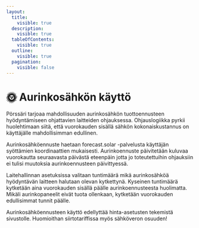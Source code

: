 ```yaml
---
layout:
  title:
    visible: true
  description:
    visible: true
  tableOfContents:
    visible: true
  outline:
    visible: true
  pagination:
    visible: false
---
```


# 🌞 Aurinkosähkön käyttö

Pörssäri tarjoaa mahdollisuuden aurinkosähkön tuottoennusteen hyödyntämiseen ohjattavien laitteiden ohjauksessa. Ohjauslogiikka pyrkii huolehtimaan siitä, että vuorokauden sisällä sähkön kokonaiskustannus on käyttäjälle mahdollisimman edullinen.

Aurinkosähköennuste haetaan forecast.solar -palvelusta käyttäjän syöttämien koordinaattien mukaisesti. Aurinkoennuste päivitetään kuluvaa vuorokautta seuraavasta päivästä eteenpäin jotta jo toteutettuihin ohjauksiin ei tulisi muutoksia aurinkoennusteen päivittyessä.

Laitehallinnan asetuksissa valitaan tuntimäärä mikä aurinkosähköä hyödyntävän laitteen halutaan olevan kytkettynä. Kyseinen tuntimäärä kytketään aina vuorokauden sisällä päälle aurinkoennusteesta huolimatta. Mikäli aurinkopaneelit eivät tuota ollenkaan, kytketään vuorokauden edullisimmat tunnit päälle.

Aurinkosähköennusteen käyttö edellyttää hinta-asetusten tekemistä sivustolle. Huomioithan siirtotariffissa myös sähköveron osuuden!

